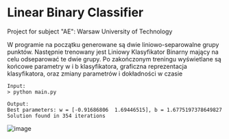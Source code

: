 # Linear Binary Classifier
Project for subject "AE": Warsaw University of Technology

W programie na początku generowane są dwie liniowo-separowalne grupy punktów. Następnie trenowany jest Liniowy Klasyfikator Binarny mający na celu odseparować te dwie grupy. Po zakończonym treningu wyświetlane są końcowe parametry w i b klasyfikatora, graficzna reprezentacja klasyfikatora, oraz zmiany parametrów i dokładności w czasie

```
Input: 
> python main.py

Output:
Best parameters: w = [-0.91686806  1.69446515], b = 1.6775197378649827
Solution found in 354 iterations
```
![image](https://user-images.githubusercontent.com/75899133/166099030-eddb652a-693d-43e0-8b7e-eb8d4008c8a7.png)

